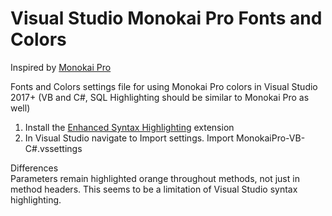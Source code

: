 # Visual Studio Monokai Pro Fonts and Colors

Inspired by [Monokai Pro](https://monokai.pro/)

Fonts and Colors settings file for using Monokai Pro colors in Visual Studio 2017+ (VB and C#, SQL Highlighting should be similar to Monokai Pro as well)  
1. Install the [Enhanced Syntax Highlighting](https://marketplace.visualstudio.com/items?itemName=StanislavKuzmichArtStea1th.EnhancedSyntaxHighlighting) extension
2. In Visual Studio navigate to Import settings. Import MonokaiPro-VB-C#.vssettings

Differences  
Parameters remain highlighted orange throughout methods, not just in method headers. This seems to be a limitation of Visual Studio syntax highlighting.
